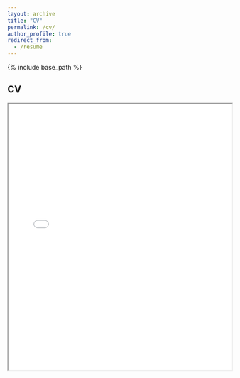 ```yaml
---
layout: archive
title: "CV"
permalink: /cv/
author_profile: true
redirect_from:
  - /resume
---
```


{% include base_path %}

## CV

<iframe src="./files/your_cv_file.pdf" width="100%" height="600px">
    This browser does not support PDFs. Please download the PDF to view it: <a href="../files/cv-new-tem.pdf">Download PDF</a>
</iframe>


